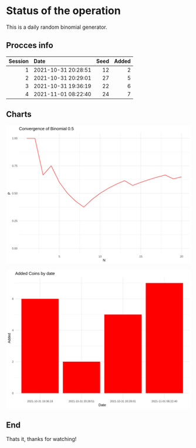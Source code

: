# Status of the operation
  
  This is a daily random binomial generator.
  
## Procces info

| Session|Date                | Seed| Added|
|-------:|:-------------------|----:|-----:|
|       1|2021-10-31 20:28:51 |   12|     2|
|       2|2021-10-31 20:29:01 |   27|     5|
|       3|2021-10-31 19:36:19 |   22|     6|
|       4|2021-11-01 08:22:40 |   24|     7|

## Charts 

![](charts/plot1.png)

![](charts/plot2.png)

## End

Thats it, thanks for watching!
